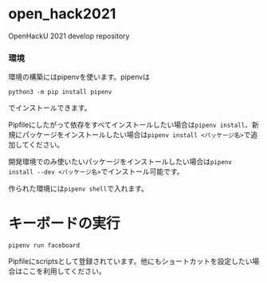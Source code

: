 # open_hack2021
OpenHackU 2021 develop repository

### 環境

環境の構築にはpipenvを使います。pipenvは

```
python3 -m pip install pipenv
```

でインストールできます。

Pipfileにしたがって依存をすべてインストールしたい場合は`pipenv install`、新規にパッケージをインストールしたい場合は`pipenv install <パッケージ名>`で追加してください。

開発環境でのみ使いたいパッケージをインストールしたい場合は`pipenv install --dev <パッケージ名>`でインストール可能です。

作られた環境には`pipenv shell`で入れます。

# キーボードの実行

```
pipenv run faceboard
```

Pipfileにscriptsとして登録されています。他にもショートカットを設定したい場合はここを利用してください。